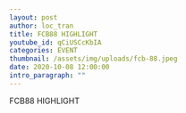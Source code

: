```yaml
---
layout: post
author: loc_tran
title: FCB88 HIGHLIGHT
youtube_id: qCiUSCcKbIA
categories: EVENT
thumbnail: /assets/img/uploads/fcb-88.jpeg
date: 2020-10-08 12:00:00
intro_paragraph: ""
---
```

FCB88 HIGHLIGHT

